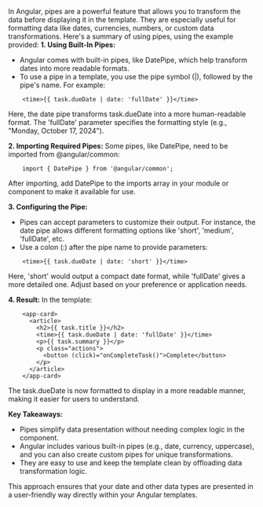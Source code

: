 In Angular, pipes are a powerful feature that allows you to transform the data before displaying it in the template. They are especially useful for formatting data like dates, currencies, numbers, or custom data transformations. Here's a summary of using pipes, using the example provided:
**1. Using Built-In Pipes:**
- Angular comes with built-in pipes, like DatePipe, which help transform dates into more readable formats.
- To use a pipe in a template, you use the pipe symbol (|), followed by the pipe's name. For example:

    
```
    <time>{{ task.dueDate | date: 'fullDate' }}</time>
```
Here, the date pipe transforms task.dueDate into a more human-readable format. The 'fullDate' parameter specifies the formatting style (e.g., "Monday, October 17, 2024").

**2. Importing Required Pipes:**
Some pipes, like DatePipe, need to be imported from @angular/common:
```
    import { DatePipe } from '@angular/common';

```
After importing, add DatePipe to the imports array in your module or component to make it available for use.

**3. Configuring the Pipe:**
- Pipes can accept parameters to customize their output. For instance, the date pipe allows different formatting options like 'short', 'medium', 'fullDate', etc.
- Use a colon (:) after the pipe name to provide parameters:

```
    <time>{{ task.dueDate | date: 'short' }}</time>
```
Here, 'short' would output a compact date format, while 'fullDate' gives a more detailed one. Adjust based on your preference or application needs.

**4. Result:**
In the template:
```
    <app-card>
      <article>
        <h2>{{ task.title }}</h2>
        <time>{{ task.dueDate | date: 'fullDate' }}</time>
        <p>{{ task.summary }}</p>
        <p class="actions">
          <button (click)="onCompleteTask()">Complete</button>
        </p>
      </article>
    </app-card>
```
The task.dueDate is now formatted to display in a more readable manner, making it easier for users to understand.

**Key Takeaways:**
- Pipes simplify data presentation without needing complex logic in the component.
- Angular includes various built-in pipes (e.g., date, currency, uppercase), and you can also create custom pipes for unique transformations.
- They are easy to use and keep the template clean by offloading data transformation logic.

This approach ensures that your date and other data types are presented in a user-friendly way directly within your Angular templates.
